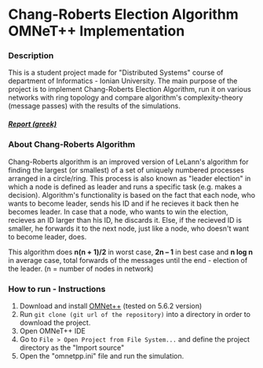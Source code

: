# Chang-Roberts Election Algorithm OMNeT++ Implementation

### Description

This is a student project made for "Distributed Systems" course of department of Informatics - Ionian University. The main purpose of the project is to implement Chang-Roberts Election Algorithm, run it on various networks with ring topology and compare algorithm's complexity-theory (message passes) with the results of the simulations.

##### [Report (greek)](https://github.com/p17griv/chang-roberts-algorithm-implementation/blob/master/report-gr.pdf)

### About Chang-Roberts Algorithm

Chang-Roberts algorithm is an improved version of LeLann's algorithm for finding the largest (or smallest) of a set of uniquely numbered processes arranged in a circle/ring. This process is also known as "leader election" in which a node is defined as leader and runs a specific task (e.g. makes a decision). Algorithm's functionality is based on the fact that each node, who wants to become leader, sends his ID and if he recieves it back then he becomes leader. In case that a node, who wants to win the election, recieves an ID larger than his ID, he discards it. Else, if the recieved ID is smaller, he forwards it to the next node, just like a node, who doesn't want to become leader, does.

This algorithm does <b>n(n + 1)/2</b> in worst case, <b>2n – 1</b> in best case and <b>n log n</b> in average case, total forwards of the messages until the end - election of the leader. (n = number of nodes in network)

### How to run - Instructions

1. Download and install [OMNet++](https://omnetpp.org/download/) (tested on 5.6.2 version)
2. Run ```git clone (git url of the repository)``` into a directory in order to download the project.
3. Open OMNeT++ IDE
4. Go to ```File > Open Project from File System...``` and define the project directory as the "Import source"
5. Open the "omnetpp.ini" file and run the simulation.
